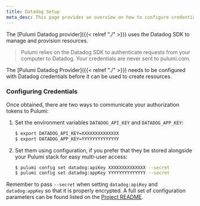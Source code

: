 ```yaml
---
title: Datadog Setup
meta_desc: This page provides an overview on how to configure credentials for the Pulumi Datadog Provider.
---
```


The [Pulumi Datadog provider]({{< relref "./" >}}) uses the Datadog SDK to manage and provision resources.

> Pulumi relies on the Datadog SDK to authenticate requests from your computer to Datadog. Your credentials are never sent
> to pulumi.com.

The [Pulumi Datadog Provider]({{< relref "./" >}}) needs to be configured with Datadog credentials
before it can be used to create resources.

### Configuring Credentials

Once obtained, there are two ways to communicate your authorization tokens to Pulumi:

1. Set the environment variables `DATADOG_API_KEY` and `DATADOG_APP_KEY`:

    ```bash
    $ export DATADOG_API_KEY=XXXXXXXXXXXXXX
    $ export DATADOG_APP_KEY=YYYYYYYYYYYYYY
    ```

2. Set them using configuration, if you prefer that they be stored alongside your Pulumi stack for easy multi-user access:

    ```bash
    $ pulumi config set datadog:apiKey XXXXXXXXXXXXXX --secret
    $ pulumi config set datadog:appKey YYYYYYYYYYYYYY --secret
    ```

Remember to pass `--secret` when setting `datadog:apiKey` and `datadog:appKey` so that it is properly encrypted. A full set of configuration parameters
can be found listed on the [Project README](https://github.com/pulumi/pulumi-datadog/blob/master/README.md).
